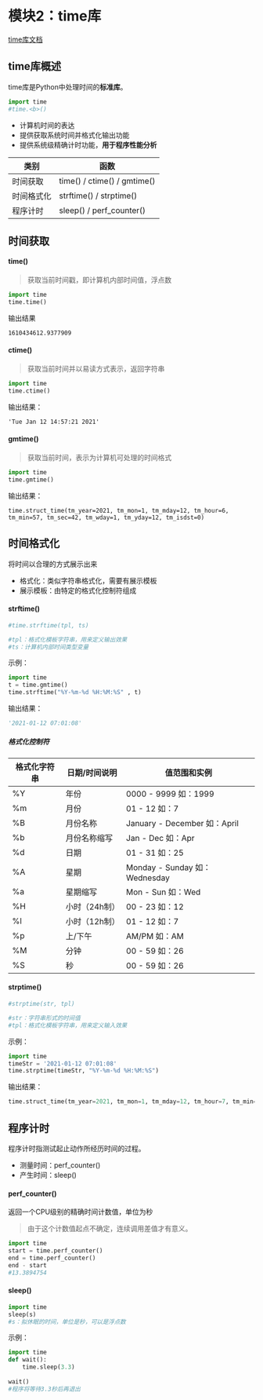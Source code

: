 # 模块2：time库

[time库文档](https://docs.python.org/3/library/time.html)

## time库概述

time库是Python中处理时间的**标准库**。

```python
import time
#time.<b>()
```

- 计算机时间的表达
- 提供获取系统时间并格式化输出功能
- 提供系统级精确计时功能，**用于程序性能分析**



| 类别       | 函数                        |
| ---------- | --------------------------- |
| 时间获取   | time() / ctime() / gmtime() |
| 时间格式化 | strftime() / strptime()     |
| 程序计时   | sleep() / perf_counter()    |



## 时间获取

#### time()

> 获取当前时间戳，即计算机内部时间值，浮点数

```python
import time
time.time()
```

输出结果

```
1610434612.9377909
```



#### ctime()

> 获取当前时间并以易读方式表示，返回字符串

```python
import time
time.ctime()
```

输出结果：

```
'Tue Jan 12 14:57:21 2021'
```



#### gmtime()

> 获取当前时间，表示为计算机可处理的时间格式

```python
import time
time.gmtime()
```

输出结果：

```
time.struct_time(tm_year=2021, tm_mon=1, tm_mday=12, tm_hour=6, tm_min=57, tm_sec=42, tm_wday=1, tm_yday=12, tm_isdst=0)
```



## 时间格式化

将时间以合理的方式展示出来

- 格式化：类似字符串格式化，需要有展示模板
- 展示模板：由特定的格式化控制符组成



#### strftime()

```python
#time.strftime(tpl, ts)

#tpl：格式化模板字符串，用来定义输出效果
#ts：计算机内部时间类型变量
```

示例：

```python
import time
t = time.gmtime()
time.strftime("%Y-%m-%d %H:%M:%S" , t)
```

输出结果：

```python
'2021-01-12 07:01:08'
```



##### 格式化控制符

| 格式化字符串 | 日期/时间说明 | 值范围和实例                  |
| ------------ | ------------- | ----------------------------- |
| %Y           | 年份          | 0000 - 9999 如：1999          |
| %m           | 月份          | 01 - 12 如：7                 |
| %B           | 月份名称      | January - December 如：April  |
| %b           | 月份名称缩写  | Jan - Dec 如：Apr             |
| %d           | 日期          | 01 - 31 如：25                |
| %A           | 星期          | Monday - Sunday 如：Wednesday |
| %a           | 星期缩写      | Mon - Sun 如：Wed             |
| %H           | 小时（24h制） | 00 - 23 如：12                |
| %l           | 小时（12h制） | 01 - 12 如：7                 |
| %p           | 上/下午       | AM/PM 如：AM                  |
| %M           | 分钟          | 00 - 59 如：26                |
| %S           | 秒            | 00 - 59 如：26                |



#### strptime()

```python
#strptime(str, tpl)

#str：字符串形式的时间值
#tpl：格式化模板字符串，用来定义输入效果
```

示例：

```python
import time
timeStr = '2021-01-12 07:01:08'
time.strptime(timeStr, "%Y-%m-%d %H:%M:%S")
```

输出结果：

```python
time.struct_time(tm_year=2021, tm_mon=1, tm_mday=12, tm_hour=7, tm_min=1, tm_sec=8, tm_wday=1, tm_yday=12, tm_isdst=-1)
```



## 程序计时

程序计时指测试起止动作所经历时间的过程。

- 测量时间：perf_counter()
- 产生时间：sleep()



#### perf_counter()

返回一个CPU级别的精确时间计数值，单位为秒

> 由于这个计数值起点不确定，连续调用差值才有意义。



```python
import time
start = time.perf_counter()
end = time.perf_counter()
end - start
#13.3894754
```



#### sleep()

```python
import time
sleep(s)
#s：拟休眠的时间，单位是秒，可以是浮点数
```

示例：

```python
import time
def wait():
    time.sleep(3.3)
    
wait()
#程序将等待3.3秒后再退出
```

